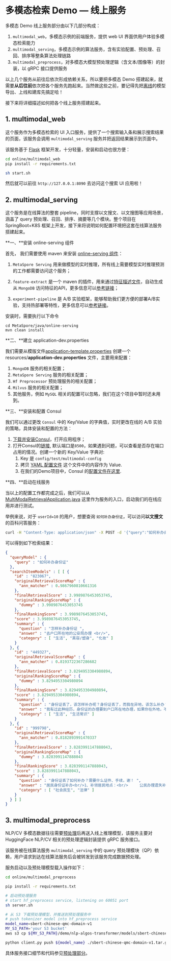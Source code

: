 # 多模态检索 Demo — 线上服务

多模态 Demo 线上服务部分由以下几部分构成：

1. `multimodal_web`，多模态示例的前端服务，提供 web UI 界面供用户体验多模态检索能力
2. `multimodal_serving`，多模态示例的算法服务，含有实验配置、预处理、召回、排序等整条算法处理链路
3. `multimodal_preprocess`，对多模态大模型预处理逻辑（含文本/图像等）的封装，以 gRPC 接口提供服务

以上几个服务从前往后依次形成依赖关系，所以要把多模态 Demo 搭建起来，就需要**从后往前**依次把各个服务先跑起来。当然做这些之前，要记得先把[离线](../offline)的模型导出、上线和建库先搞定哈！

接下来将详细描述如何把各个线上服务搭建起来。

## 1. multimodal_web

这个服务作为多模态检索的 UI 入口服务，提供了一个搜索输入条和展示搜索结果的页面，该服务会调用 `multimodal_serving` 服务并把返回结果展示到页面中。

该服务基于 [Flask](https://flask.palletsprojects.com/en/2.1.x/) 框架开发，十分轻量，安装和启动也很方便：

```bash
cd online/multimodal_web
pip install -r requirements.txt

sh start.sh
```

然后就可以前往 `http://127.0.0.1:8090` 去访问这个搜索 UI 应用啦！

## 2. multimodal_serving

这个服务是在线算法的整套 pipeline，同时支撑以文搜文、以文搜图等应用场景，涵盖了 query 预处理、召回、排序、摘要等几个模块。整个项目在 SpringBoot+K8S 框架上开发，接下来将说明如何配置环境把这套在线算法服务搭建起来。

**一、**安装 online-serving 组件

首先， 我们需要使用 maven 来安装 [online-serving 组件](../../java/online-serving/README-CN.md)：

1. `MetaSpore Serving` 用来做模型的实时推理，所有线上需要模型实时推理预测的工作都需要访问这个服务；

2. `feature-extract` 是一个 maven 的插件，用来通过[特征描述文件](online/multimodal_serving/src/main/resources/tables)，自动生成从 `MongoDB` 访问特征的API，更多信息可以[参考链接](../../java/online-serving/feature-extract/README-CN.md)；

3. `experiment-pipeline` 是 A/B 实验框架，能够帮助我们更方便的部署A/B实验，支持热部署等特性，更多信息可以[参考链接](../../java/online-serving/experiment-pipeline/README-CN.md)。

安装时，需要执行以下命令

```shell
cd MetaSpore/java/online-serving
mvn clean install 
```

**二、**建立 application-dev.properties

我们需要从模版文件[application-template.properties](online/multimodal_serving/src/main/resources/application-template.properties) 创建一个 resources/**application-dev.properties** 文件，主要用来配置：

1. `MongoDB` 服务的相关配置；
2. `MetaSpore Serving` 服务的相关配置；
3. `Hf Preprocessor` 预处理服务的相关配置；
4. `Milvus` 服务的相关配置；
5. 其他服务，例如 `MySQL` 相关的配置可以忽略，我们在这个项目中暂时还未用到。

**三、**安装和配置 Consul

我们可以通过更改 `Consul` 中的 Key/Value 的字典值，实时更改在线的 A/B 实验的策略，具体安装和配置的方法：

1. [下载并安装Consul](https://www.consul.io/downloads)，打开应用程序；
2. 打开Consul的[链接](http://localhost:8500/ui/dc1/kv), 默认端口是`8500`，如果遇到问题，可以查看是否存在端口占用的情况。创建一个新的 Key/Value 字典对:
   1. Key 是 `config/test/multimodal-config`
   2. 拷贝 [YAML 配置文件](src/main/resources/experiment.yaml) 这个文件中的内容作为 Value. 
   3. 在我们的Demo项目中，Consul 的[配置文件在这里](src/main/resources/bootstrap.yml).

**四、**启动在线服务

当以上的配置工作都完成之后，我们可以从 [MultiModalRetrievalApplication.java](online/multimodal_serving/src/main/java/com/dmetasoul/metaspore/demo/multimodal/MultiModalRetrievalApplication.java) 这里作为服务的入口，启动我们的在线应用并进行测试。

举例来说，对于 `userId=10` 的用户，想要查询 `如何补办身份证`，可以访问**以文搜文**的百科问答服务：

```bash
curl -H "Content-Type: application/json" -X POST -d '{"query":"如何补办身份证"}' http://localhost:8080/qa/user/10
```

可以得到如下检索结果：

```json
{
  "queryModel" : {
    "query" : "如何补办身份证"
  },
  "searchItemModels" : [ [ {
    "id" : "823067",
    "originalRetrievalScoreMap" : {
      "ann_matcher" : 0.9867960810661316
    },
    "finalRetrievalScore" : 3.9989876453053745,
    "originalRankingScoreMap" : {
      "dummy" : 3.9989876453053745
    },
    "finalRankingScore" : 3.9989876453053745,
    "score" : 3.9989876453053745,
    "summary" : {
      "question" : "怎样补办身份证 ",
      "answer" : "去户口所在地的公安局办理 <br/>",
      "category" : [ "生活", "美容/塑身", "化妆" ]
    }
  }, {
    "id" : "449327",
    "originalRetrievalScoreMap" : {
      "ann_matcher" : 0.8193722367286682
    },
    "finalRetrievalScore" : 3.8294953304980894,
    "originalRankingScoreMap" : {
      "dummy" : 3.8294953304980894
    },
    "finalRankingScore" : 3.8294953304980894,
    "score" : 3.8294953304980894,
    "summary" : {
      "question" : "身份证丢了，该怎样补办呢？身份证丢了，而我在异地，该怎么补办？ ",
      "answer" : "我有过此种经历，身份证的办理要到户口所在地办理，如果你在外地，不便回去的话，去照两张身份证照片用特快传递寄回去，找一个可靠的人帮你去户口所在地派出所办理就行（一般50元）还有什么问题尽管说，我会帮你的！！",
      "category" : [ "生活", "生活常识" ]
    }
  }, {
    "id" : "999798",
    "originalRetrievalScoreMap" : {
      "ann_matcher" : 0.8182893991470337
    },
    "finalRetrievalScore" : 3.8283991147888043,
    "originalRankingScoreMap" : {
      "dummy" : 3.8283991147888043
    },
    "finalRankingScore" : 3.8283991147888043,
    "score" : 3.8283991147888043,
    "summary" : {
      "question" : "身份证丢了如何补办？需要什么证件、手续，谢！ ",
      "answer" : "居民身份证补办<br/>1、补领居民地点：<br/>     公民办理遗失补领居民身份证地点为其户口所在地派出所。　  <br/>2、公民补领居民身份证时需要交验的手续及步骤：<br/>   第一步：<br/>    公民办理遗失补领居民身份证应向其户口所在地派出所交验以下证明证件：<br/>    (1) 本人居民户口簿；<br/>    (2) 单位或所在街道、乡镇出具的证明；<br/>    (3) 本人近期正面免冠一寸光纸黑白大头照片两张（经常戴眼镜的公民应交戴眼镜的照片）。<br/>    居民身份证像片标准：照片规格 32mm*22mm (一英寸)<br/>               头部宽度：约为18mm。头部两侧距相片左右两边各为2mm。<br/>               头部长度：约为26mm。头顶发际距相片上边1mm，下颌距相片下边5mm。<br/>    第二步：<br/>    填写补领居民身份证的登记表格<br/> <br/>到公民户口所在地派出所领取制作完成的居民身份证。<br/><br/><br/>办理临时身份证<br/>1、临时身份证办理地点：<br/>  公民用于办理乘飞机车船手续，急需申办临时身份证的应向其户口所在地派出所提出书面申请并交验证明证件后，由派出所开具证明，到户口所在地公安分(县)局户籍接待室办理。  <br/>2、公民办理临时身份证时需要交验的手续：<br/>  公民办理临时身份证应向其户口所在地派出所提出书面申请并交验以下证明证件：<br/>  (1)本人居民户口簿；<br/>  (2)单位或所在街道、乡镇出具证明；<br/>  (3)本人近期正面免冠一寸光纸黑白大头照片两张（经常戴眼镜的公民应交戴眼镜的照片）。<br/>   居民身份证像片标准：照片规格 32mm*22mm (一英寸)<br/>               头部宽度：约为18mm。头部两侧距相片左右两边各为2mm。<br/>               头部长度：约为26mm。头顶发际距相片上边1mm，下颌距相片下边5mm。  <br/>到公民户口所在地公安分(县)局户籍接待室领取。<br/><br/><br/>",
      "category" : [ "社会民生", "法律" ]
    }
  } ] ]
}
```

## 3. multimodal_preprocess

NLP/CV 多模态数据往往需要[预处理](https://huggingface.co/docs/transformers/preprocessing)后再送入线上推理模型，该服务主要对 HuggingFace NLP/CV 相关的预处理逻辑封装提供 gRPC 服务接口。

该服务被在线算法服务 `multimodal_serving` 中的 query 预处理模块（QP）依赖，用户请求到达在线算法服务后会被转发到该服务完成数据预处理。

服务启动以及预处理模型载入操作如下：

```bash
cd online/multimodal_preprocess

pip install -r requirements.txt

# 启动预处理服务
# start hf_preprocess service, listening on 60051 port
sh server.sh

# 从 S3 下载预处理模型，并推送到预处理服务中
# push tokenizer model into hf_preprocess service
model_name=sbert-chinese-qmc-domain-v1
MY_S3_PATH='your S3 bucket'
aws s3 cp ${MY_S3_PATH}/demo/nlp-algos-transformer/models/sbert-chinese-qmc-domain-v1/sbert-chinese-qmc-domain-v1.tar.gz ./

python client.py push ${model_name} ./sbert-chinese-qmc-domain-v1.tar.gz
```

具体服务接口细节和代码参见[预处理部分](online/multimodal_preprocess)。

